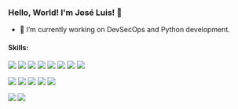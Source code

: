 ### Hello, World! I'm José Luis! 👋

- 🚀 I’m currently working on DevSecOps and Python development.
<!--- 🌱 I’m currently learning -->

#### Skills:

![](https://img.shields.io/badge/Python-informational?style=flat&logo=python&logoColor=white&color=3572a5)
![](https://img.shields.io/badge/CSharp-informational?style=flat&logo=c-sharp&logoColor=white&color=3572a5)
![](https://img.shields.io/badge/Java-informational?style=flat&logo=java&logoColor=white&color=3572a5)
![](https://img.shields.io/badge/Kotlin-informational?style=flat&logo=kotlin&logoColor=white&color=3572a5)
![](https://img.shields.io/badge/MySQL-informational?style=flat&logo=MySQL&logoColor=white&color=3572a5)
![](https://img.shields.io/badge/SAP-informational?style=flat&logo=SAP&logoColor=white&color=3572a5)
![](https://img.shields.io/badge/HTML5-informational?style=flat&logo=HTML5&logoColor=white&color=3572a5)
![](https://img.shields.io/badge/Angular-informational?style=flat&logo=angular&logoColor=white&color=3572a5)

![](https://img.shields.io/badge/Linux-informational?style=flat&logo=linux&logoColor=white&color=3572a5)
![](https://img.shields.io/badge/Android-informational?style=flat&logo=android&logoColor=white&color=3572a5)
![](https://img.shields.io/badge/Git-informational?style=flat&logo=git&logoColor=white&color=3572a5)
![](https://img.shields.io/badge/Docker-informational?style=flat&logo=docker&logoColor=white&color=3572a5)
![](https://img.shields.io/badge/Sonarqube-informational?style=flat&logo=sonarqube&logoColor=white&color=3572a5)


<img align="left" src="https://github-readme-stats.vercel.app/api?username=joseluisbn&count_private=true&include_all_commits=true&show_icons=true&hide_border=true&bg_color=0d1117&text_color=c9d1d9&title_color=50a6ff&icon_color=3572a5"/>

<img align="left" src="https://github-readme-stats.vercel.app/api/top-langs/?username=joseluisbn&layout=compact&card_width=250&hide_border=true&bg_color=0d1117&text_color=c9d1d9&title_color=50a6ff&icon_color=3572a5"/>

<!--
**joseluisbn/joseluisbn** is a ✨ _special_ ✨ repository because its `README.md` (this file) appears on your GitHub profile.

Here are some ideas to get you started:

- 👯 I’m looking to collaborate on ...
- 🤔 I’m looking for help with ...
- 💬 Ask me about ...
- 📫 How to reach me: ...
- 😄 Pronouns: ...
- ⚡ Fun fact: ...
-->
